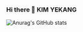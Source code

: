 ### Hi there 👋 KIM YEKANG
![Anurag's GitHub stats](https://github-readme-stats.vercel.app/api?username=kimyekang&show_icons=true&theme=synthwave)

  

<!-- 
 <img src="https://img.shields.io/badge/Kotlin-8B00FF?style=flat-square&logo=Kotlin&logoColor=white"/>  <img src="https://img.shields.io/badge/java-964B00?style=flat-square&logo=java&logoColor=white"/> <img src="https://img.shields.io/badge/Android-008000?style=flat-square&logo=Android&logoColor=white"/>  <img src="https://img.shields.io/badge/Arduino-00979D?style=flat-square&logo=Arduino&logoColor=white"/> 


 -->
